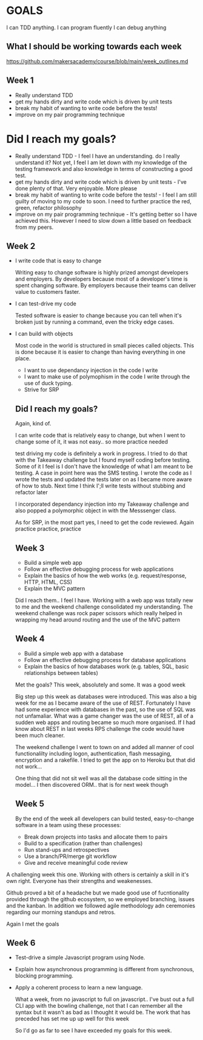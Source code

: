 # GOALS

I can TDD anything.
I can program fluently
I can debug anything

## What I should be working towards each week

https://github.com/makersacademy/course/blob/main/week_outlines.md

## Week 1

* Really understand TDD
* get my hands dirty and write code which is driven by unit tests
* break my habit of wanting to write code before the tests!
* improve on my pair programming technique

# Did I reach my goals?
* Really understand TDD - I feel I have an understanding. do I really understand it? Not yet,  I feel I am let down with my knowledge of the testing framework and also knowledge in terms of constructing a good test.
* get my hands dirty and write code which is driven by unit tests - I've done plenty of that. Very enjoyable. More please
* break my habit of wanting to write code before the tests! - I feel I am still guilty of moving to my code to soon. I need to further practice the red, green, refactor philosophy
* improve on my pair programming technique - It's getting better so I have achieved this. However I need to slow down a little based on feedback from my peers.

## Week 2
* I write code that is easy to change

  Writing easy to change software is highly prized amongst developers and employers. By developers because most of a developer's time is spent changing software. By employers because their teams can deliver value to customers faster.

* I can test-drive my code

  Tested software is easier to change because you can tell when it's broken just by running a command, even the tricky edge cases.

* I can build with objects

  Most code in the world is structured in small pieces called objects. This is done because it is easier to change than having everything in one place.

  * I want to use dependancy injection in the code I write
  * I want to make use of polymophism in the code I write through the use of duck typing.
  * Strive for SRP

  ## Did I reach my goals?

  Again, kind of.

  I can write code that is relatively easy to change, but when I went to change some of it, it was not easy.. so more practice needed

  test driving my code is definitely a work in progress. I tried to do that with the Takeaway challenge but I found myself coding before testing. Some of it I feel is I don't have the knowledge of what I am meant to be testing. A case in point here was the SMS testing. I wrote the code as I wrote the tests and updated the tests later on as I became more aware of how to stub. Next time I think I';ll write tests without stubbing and refactor later

  I incorporated dependancy injection into my Takeaway challenge and also popped a polymorphic object in with the Messsenger class.

  As for SRP, in the most part yes, I need to get the code reviewed. Again practice practice, practice

  ## Week 3

  * Build a simple web app
  * Follow an effective debugging process for web applications
  * Explain the basics of how the web works (e.g. request/response, HTTP, HTML, CSS)
  * Explain the MVC pattern

  Did I reach them.. I feel I have. Working with a web app was totally new to me and the weekend challenge consolidated my understanding. The weekend challenge was rock paper scissors which really helped in wrapping my head around routing and the use of the MVC pattern

  ## Week 4

  * Build a simple web app with a database
  * Follow an effective debugging process for database applications
  * Explain the basics of how databases work (e.g. tables, SQL, basic relationships between tables)

  Met the goals? This week, absolutely and some. It was a good week

  Big step up this week as databases were introduced. This was also a big week for me as I became aware of the use of REST. Fortunately I have had some experience with databases in the past, so the use of SQL was not unfamaliar. What was a game changer was the use of REST, all of a sudden web apps and routing became so much more organised. If I had know about REST in last weeks RPS challenge the code would have been much cleaner. 

  The weekend challenge I went to town on and added all manner of cool functionalilty including logon, authentication, flash messaging, encryption and a rakefile. I tried to get the app on to Heroku but that did not work... 

  One thing that did not sit well was all the database code sitting in the model... I then discovered ORM.. that is for next week though

  ## Week 5

  By the end of the week all developers can build tested, easy-to-change software in a team using these processes:

  * Break down projects into tasks and allocate them to pairs
  * Build to a specification (rather than challenges)
  * Run stand-ups and retrospectives
  * Use a branch/PR/merge git workflow
  * Give and receive meaningful code review

A challenging week this one. Working with others is certainly a skill in it's own right. Everyone has their strengths and weakenesses.

Github proved a bit of a headache but we made good use of fucntionality provided through the github ecosystem, so we employed branching, issues and the kanban. In addition we followed agile methodology adn ceremonies regarding our morning standups and retros.

Again I met the goals
  
## Week 6
- Test-drive a simple Javascript program using Node.
- Explain how asynchronous programming is different from synchronous, blocking programming.
- Apply a coherent process to learn a new language.
  
  What a week, from no javascript to full on javascript.. I've bust out a full CLI app with the bowling challenge, not that I can remember all the syntax but it wasn't as bad as I thought it would be. The work that has preceded has set me up up well for this week

  So I'd go as far to see I have exceeded my goals for this week.